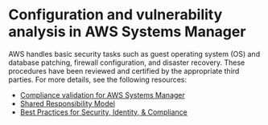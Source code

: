 # Configuration and vulnerability analysis in AWS Systems Manager<a name="vulnerability-analysis-and-management"></a>

AWS handles basic security tasks such as guest operating system \(OS\) and database patching, firewall configuration, and disaster recovery\. These procedures have been reviewed and certified by the appropriate third parties\. For more details, see the following resources: 
+ [Compliance validation for AWS Systems Manager](security-compliance.md)
+ [Shared Responsibility Model](http://aws.amazon.com/compliance/shared-responsibility-model/)
+ [Best Practices for Security, Identity, & Compliance](http://aws.amazon.com/architecture/security-identity-compliance/)